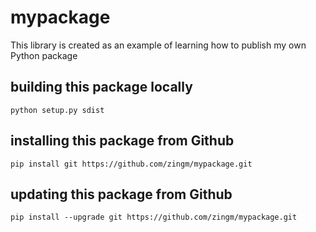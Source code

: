 # mypackage
This library is created as an example of learning how to publish my own Python package
## building this package locally
`python setup.py sdist`

## installing this package from Github

`pip install git https://github.com/zingm/mypackage.git`

## updating this package from Github
 `pip install --upgrade git https://github.com/zingm/mypackage.git`

